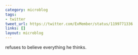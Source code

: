 ```yaml
---
category: microblog
tags:
- twitter
tweet_url: https://twitter.com/ExMember/status/1199771336
links: []
layout: microblog
---
```

refuses to believe everything he thinks.

